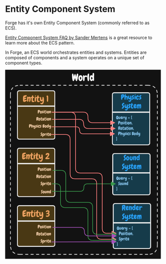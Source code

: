 # Entity Component System

Forge has it's own Entity Component System (commonly referred to as ECS).

[Entity Component System FAQ by Sander Mertens](https://github.com/SanderMertens/ecs-faq) is a great resource to learn more about the ECS pattern.

In Forge, an ECS world orchestrates entities and systems. Entities are composed of components and a system operates on a unique set of component types.

![image](../../../static/img/ecs.png)
